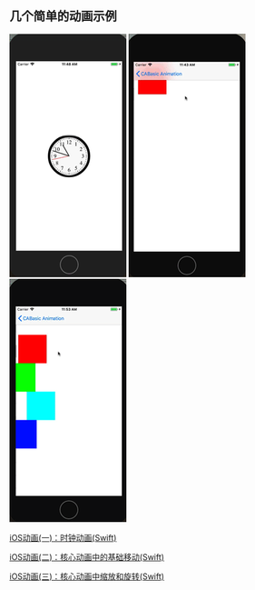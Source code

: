 几个简单的动画示例
-------


![](./clock.gif)
![](.//BasicPostionView.gif) 
![](.//BasicPostionView2.gif)


[iOS动画(一)：时钟动画(Swift)](http://andyron.com/2017/ios-animation-1-clock.html)

[iOS动画(二)：核心动画中的基础移动(Swift)](http://andyron.com/2017/ios-animation-2.html)

[iOS动画(三)：核心动画中缩放和旋转(Swift)](http://andyron.com/2017/ios-animation-3.html)